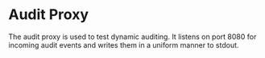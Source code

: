 # Audit Proxy

The audit proxy is used to test dynamic auditing. It listens on port 8080 for incoming audit events and 
writes them in a uniform manner to stdout.